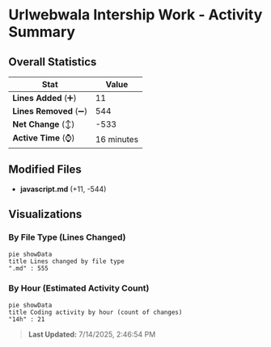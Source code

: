 # Urlwebwala Intership Work - Activity Summary 

## Overall Statistics

| Stat                   | Value                                                             |
| ---------------------- | ----------------------------------------------------------------- |
| **Lines Added** (➕)   | 11                                          |
| **Lines Removed** (➖) | 544                                        |
| **Net Change** (↕)    | -533                |
| **Active Time** (⌚)   | 16 minutes |


## Modified Files
- **javascript.md** (+11, -544)

## Visualizations

### By File Type (Lines Changed)

```mermaid
pie showData
title Lines changed by file type
".md" : 555
```

### By Hour (Estimated Activity Count)

```mermaid
pie showData
title Coding activity by hour (count of changes)
"14h" : 21
```


> **Last Updated:** 7/14/2025, 2:46:54 PM
